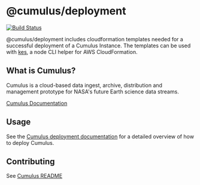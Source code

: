 # @cumulus/deployment

[![Build Status](https://travis-ci.org/nasa/cumulus.svg?branch=master)](https://travis-ci.org/nasa/cumulus)

@cumulus/deployment includes cloudformation templates needed for a successful deployment of a Cumulus Instance. The templates can be used with [kes](https://github.com/developmentseed/kes), a node CLI helper for AWS CloudFormation.

## What is Cumulus?

Cumulus is a cloud-based data ingest, archive, distribution and management prototype for NASA's future Earth science data streams.

[Cumulus Documentation](https://nasa.github.io/cumulus)

## Usage

See the [Cumulus deployment documentation](https://nasa.github.io/cumulus/docs/deployment/deployment-readme) for a detailed overview of how to deploy Cumulus.

## Contributing

See [Cumulus README](https://github.com/nasa/cumulus/blob/master/README.md#installing-and-deploying)
